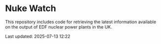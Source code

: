 # Nuke Watch

This repository includes code for retrieving the latest information available on the output of EDF nuclear power plants in the UK.

Last updated: 2025-07-13 12:22